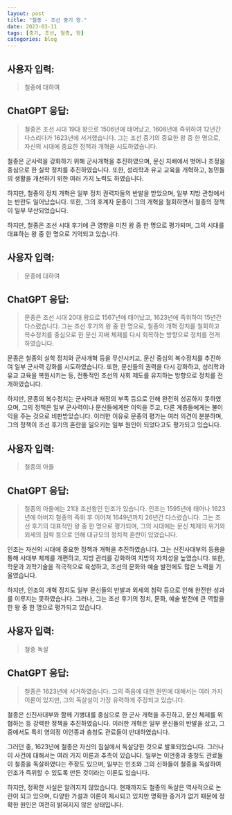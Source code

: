 ```yaml
---
layout: post
title: "철종 - 조선 중기 왕."
date: 2023-03-11
tags: [중기, 조선, 철종, 왕]
categories: blog
---
```


## 사용자 입력:
> 철종에 대하여

## ChatGPT 응답:
> 철종은 조선 시대 19대 왕으로 1506년에 태어났고, 1608년에 즉위하여 12년간 다스리다가 1623년에 서거했습니다. 그는 조선 중기의 중요한 왕 중 한 명으로, 자신의 시대에 중요한 정책과 개혁을 시도하였습니다.

철종은 군사력을 강화하기 위해 군사개혁을 추진하였으며, 문신 지배에서 벗어나 조정을 중심으로 한 실학 정치를 추진하였습니다. 또한, 성리학과 유교 교육을 개혁하고, 농민들의 생활을 개선하기 위한 여러 가지 노력도 하였습니다.

하지만, 철종의 정치 개혁은 일부 정치 권력자들의 반발을 받았으며, 일부 지방 관청에서는 반란도 일어났습니다. 또한, 그의 후계자 문종이 그의 개혁을 철회하면서 철종의 정책이 일부 무산되었습니다.

하지만, 철종은 조선 시대 후기에 큰 영향을 미친 왕 중 한 명으로 평가되며, 그의 시대를 대표하는 왕 중 한 명으로 기억되고 있습니다.

## 사용자 입력:
> 문종에 대하여

## ChatGPT 응답:
> 문종은 조선 시대 20대 왕으로 1567년에 태어났고, 1623년에 즉위하여 15년간 다스렸습니다. 그는 조선 후기의 왕 중 한 명으로, 철종의 개혁 정치를 철회하고 복수정치를 중심으로 한 문신 지배 체제를 다시 회복하는 방향으로 정치를 전개하였습니다.

문종은 철종의 실학 정치와 군사개혁 등을 무산시키고, 문신 중심의 복수정치를 추진하여 일부 군사력 강화를 시도하였습니다. 또한, 문신들의 권력을 다시 강화하고, 성리학과 유교 교육을 복원시키는 등, 전통적인 조선의 사회 제도를 유지하는 방향으로 정치를 전개하였습니다.

하지만, 문종의 복수정치는 군사력과 재정의 부족 등으로 인해 완전히 성공하지 못하였으며, 그의 정책은 일부 군사력이나 문신들에게만 이익을 주고, 다른 계층들에게는 불이익을 주는 것으로 비판받았습니다. 이러한 이유로 문종의 평가는 여러 의견이 분분하며, 그의 정책이 조선 후기의 혼란을 일으키는 일부 원인이 되었다고도 평가되고 있습니다.

## 사용자 입력:
> 철종의 아들

## ChatGPT 응답:
> 철종의 아들에는 21대 조선왕인 인조가 있습니다. 인조는 1595년에 태어나 1623년에 아버지 철종의 즉위 후 이어져 1649년까지 26년간 다스렸습니다. 그는 조선 후기의 대표적인 왕 중 한 명으로 평가되며, 그의 시대에는 문신 체제의 위기와 외세의 침략 등으로 인해 대규모의 정치적 혼란이 있었습니다.

인조는 자신의 시대에 중요한 정책과 개혁을 추진하였습니다. 그는 신진사대부의 등용을 통해 사대부 체제를 개편하고, 지방 관리를 강화하여 지방의 자치성을 높였습니다. 또한, 학문과 과학기술을 적극적으로 육성하고, 조선의 문화와 예술 발전에도 많은 노력을 기울였습니다.

하지만, 인조의 개혁 정치도 일부 문신들의 반발과 외세의 침략 등으로 인해 완전한 성과를 이루지는 못하였습니다. 그러나, 그는 조선 후기의 정치, 문화, 예술 발전에 큰 역할을 한 왕 중 한 명으로 평가되고 있습니다.

## 사용자 입력:
> 철종 독살

## ChatGPT 응답:
> 철종은 1623년에 서거하였습니다. 그의 죽음에 대한 원인에 대해서는 여러 가지 이론이 있지만, 그의 독살설이 가장 유력하게 주장되고 있습니다.

철종은 신진사대부와 함께 기병대를 중심으로 한 군사 개혁을 추진하고, 문신 체제를 위협하는 등 강력한 정책을 추진하였습니다. 이러한 개혁은 일부 문신들의 반발을 샀고, 그 중에서도 특히 영의정 이언종과 충청도 관료들이 반대하였습니다.

그러던 중, 1623년에 철종은 자신의 침실에서 독살당한 것으로 발표되었습니다. 그러나 이 사건에 대해서는 여러 가지 이론과 추측이 있습니다. 일부는 이언종과 충청도 관료들이 철종을 독살하였다는 주장도 있으며, 일부는 인조와 그의 신하들이 철종을 독살하여 인조가 즉위할 수 있도록 만든 것이라는 이론도 있습니다.

하지만, 정확한 사실은 알려지지 않았습니다. 현재까지도 철종의 독살은 역사적으로 논란이 되고 있으며, 다양한 가설과 이론이 제시되고 있지만 명확한 증거가 없기 때문에 정확한 원인은 여전히 밝혀지지 않은 상태입니다.

